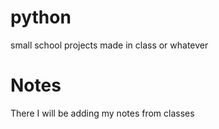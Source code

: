 # python
small school projects made in class or whatever
# Notes
There I will be adding my notes from classes
